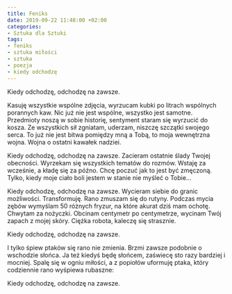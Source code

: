 ```yaml
---
title: Feniks
date: 2019-09-22 11:48:00 +02:00
categories:
- Sztuka dla Sztuki
tags:
- feniks
- sztuka miłości
- sztuka
- poezja
- kiedy odchodzę
---
```


Kiedy odchodzę, odchodzę na zawsze. 

Kasuję wszystkie wspólne zdjęcia, wyrzucam kubki po litrach wspólnych porannych kaw. Nic już nie jest wspólne, wszystko jest samotne.
Przedmioty noszą w sobie historię, sentyment staram się wyrzucić do kosza. Ze wszystkich sił zgniatam, uderzam, niszczę szczątki swojego serca. To już nie jest bitwa pomiędzy mną a Tobą, to moja wewnętrzna wojna. Wojna o ostatni kawałek nadziei.

Kiedy odchodzę, odchodzę na zawsze. Zacieram ostatnie ślady Twojej obecności. Wyrzekam się wszystkich tematów do rozmów. Wstaję za wcześnie, a kładę się za późno. Chcę poczuć jak to jest być zmęczoną. Tylko, kiedy moje ciało boli jestem w stanie nie myśleć o Tobie…

Kiedy odchodzę, odchodzę na zawsze. Wycieram siebie do granic możliwości. Transformuję. Rano zmuszam się do rutyny. Podczas mycia zębów wymyślam 50 różnych fryzur, na które akurat dziś mam ochotę. Chwytam za nożyczki. Obcinam centymetr po centymetrze, wycinam Twój zapach z mojej skóry. Ciężka robota, kaleczę się strasznie. 

Kiedy odchodzę, odchodzę na zawsze. 

I tylko śpiew ptaków się rano nie zmienia. Brzmi zawsze podobnie o wschodzie słońca. Ja też kiedyś będę słońcem, zaświecę sto razy bardziej i mocniej. Spalę się w ogniu miłości, a z popiołów uformuję ptaka, który codziennie rano wyśpiewa rubaszne:

Kiedy odchodzę, odchodzę na zawsze.